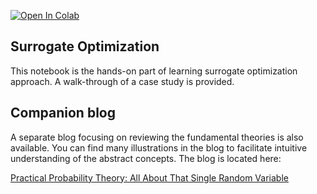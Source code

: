 [![Open In Colab](https://colab.research.google.com/assets/colab-badge.svg)](https://colab.research.google.com/github.com/ShuaiGuo16/Surrogate_Optimization/blob/master/Surrogate_Optimization.ipynb)

## Surrogate Optimization

This notebook is the hands-on part of learning surrogate optimization approach. A walk-through of a case study is provided.

## Companion blog

A separate blog focusing on reviewing the fundamental theories is also available. You can find many illustrations in the blog to facilitate intuitive understanding of the abstract concepts. The blog is located here:

[Practical Probability Theory: All About That Single Random Variable](https://towardsdatascience.com/practical-probability-theory-all-about-a-single-random-variable-8935cfa21a96?sk=750f303a8dfa813759afa3020144a519)
